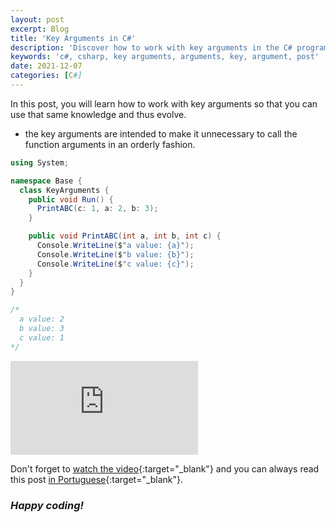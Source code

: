 ```yaml
---
layout: post
excerpt: Blog
title: 'Key Arguments in C#'
description: 'Discover how to work with key arguments in the C# programming language. Get answers to your questions with the theory and examples presented.'
keywords: 'c#, csharp, key arguments, arguments, key, argument, post'
date: 2021-12-07
categories: [C#]
---
```


In this post, you will learn how to work with key arguments so that you can use that same knowledge and thus evolve.

- the key arguments are intended to make it unnecessary to call the function arguments in an orderly fashion.

```csharp
using System;

namespace Base {
  class KeyArguments {
    public void Run() {
      PrintABC(c: 1, a: 2, b: 3);
    }

    public void PrintABC(int a, int b, int c) {
      Console.WriteLine($"a value: {a}");
      Console.WriteLine($"b value: {b}");
      Console.WriteLine($"c value: {c}");
    }
  }
}

/*
  a value: 2
  b value: 3
  c value: 1
*/
```

<div class="video-container">
  <iframe src="https://www.youtube.com/embed/yXu3nkuCn1I" frameborder="0" allowfullscreen></iframe>
</div>

Don't forget to [watch the video](https://youtu.be/yXu3nkuCn1I){:target="\_blank"} and you can always read this post [in Portuguese](https://caffeinealgorithm.com/blog/20211207/argumentos-chave-em-csharp/){:target="\_blank"}.

### _Happy coding!_
